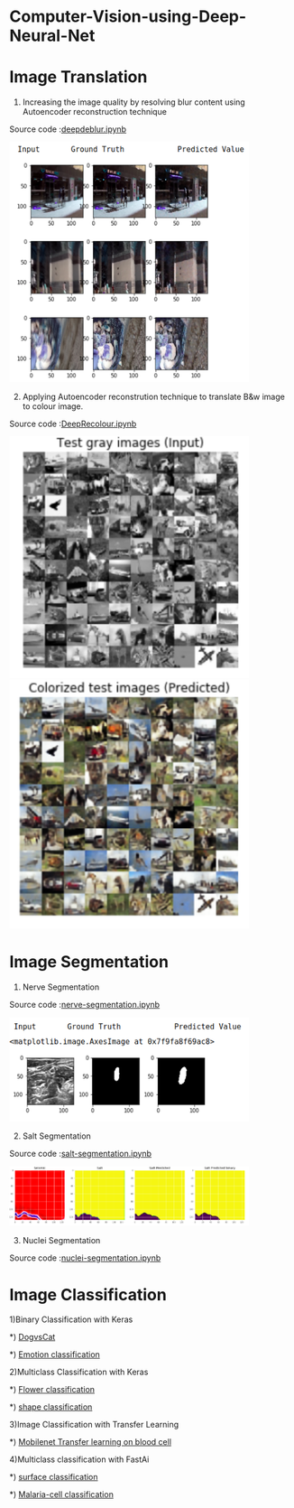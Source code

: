 # Computer-Vision-using-Deep-Neural-Net


# Image Translation

1) Increasing the image quality by resolving blur content using Autoencoder reconstruction technique

Source code :[deepdeblur.ipynb](https://github.com/vijay06/Computer-Vision-using-Deep-Neural-Net/blob/master/deepdeblur.ipynb)

<img src="/images/DeepDeblur.png" width="425"/> 


2) Applying Autoencoder reconstrution technique to translate B&w image to colour image.

Source code :[DeepRecolour.ipynb](https://github.com/vijay06/Computer-Vision-using-Deep-Neural-Net/blob/master/DeepRecolor.ipynb)

<img src="/images/DeepRecolour1.png" width="425"/>  <img src="/images/DeepRecolour2.png" width="425"/> 


# Image Segmentation

1) Nerve Segmentation

Source code :[nerve-segmentation.ipynb](https://github.com/vijay06/Computer-Vision-using-Deep-Neural-Net/blob/master/nerve-segmentation.ipynb)

<img src="/images/Nerve_Segmentation.png" width="425"/>


2) Salt Segmentation

Source code :[salt-segmentation.ipynb](https://github.com/vijay06/Computer-Vision-using-Deep-Neural-Net/blob/master/salt-segmentation.ipynb)

<img src="/images/salt_segmentation.png" width="425"/>

3) Nuclei Segmentation

Source code :[nuclei-segmentation.ipynb](https://github.com/vijay06/Computer-Vision-using-Deep-Neural-Net/blob/master/nuclei-segmentation.ipynb)


# Image Classification

1)Binary Classification with Keras
    
   *) [DogvsCat](https://github.com/vijay06/Computer-Vision-using-Deep-Neural-Net/blob/master/CNN%20(Dog%20vs%20Cat).ipynb)

   *) [Emotion classification](https://github.com/vijay06/Computer-Vision-using-Deep-Neural-Net/blob/master/CNN%20(emotion).ipynb)
    
2)Multiclass Classification with Keras

   *) [Flower classification](https://github.com/vijay06/Computer-Vision-using-Deep-Neural-Net/blob/master/CNN%20(Flowers).ipynb)
   
   *) [shape classification](https://github.com/vijay06/Computer-Vision-using-Deep-Neural-Net/blob/master/CNN%20(Four%20shapes).ipynb)
  
  
3)Image Classification with Transfer Learning

  *) [Mobilenet Transfer learning on blood cell](https://github.com/vijay06/Computer-Vision-using-Deep-Neural-Net/blob/master/MobileNet%20Transfer%20Learning.ipynb)

4)Multiclass classification with FastAi

  *) [surface classification](https://github.com/vijay06/Computer-Vision-using-Deep-Neural-Net/blob/master/Intel_Scene_Classification_Challenge%20.ipynb)
  
  *) [Malaria-cell classification](https://github.com/vijay06/Computer-Vision-using-Deep-Neural-Net/blob/master/malaria-cell.ipynb)
















